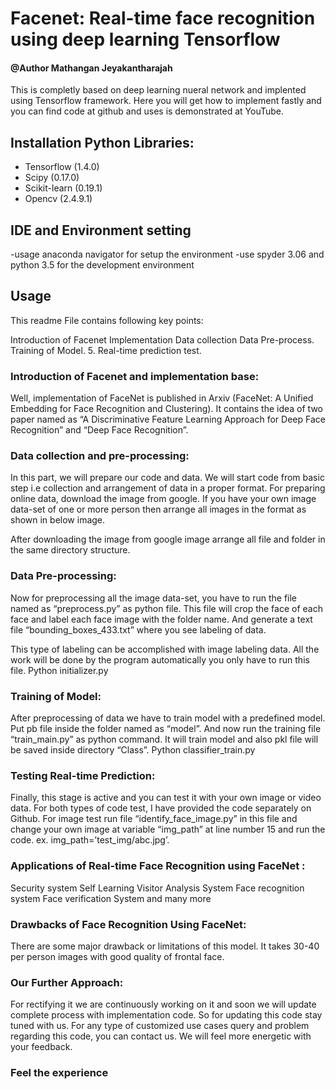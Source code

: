 # Facenet: Real-time face recognition using deep learning Tensorflow 
#### @Author Mathangan Jeyakantharajah
This is completly based on deep learning nueral network and implented using Tensorflow framework. Here you will get how to implement fastly and you can find code at github and uses is demonstrated at YouTube.

## Installation Python Libraries:

- Tensorflow (1.4.0)
- Scipy (0.17.0)
- Scikit-learn (0.19.1)
- Opencv (2.4.9.1)

## IDE and Environment setting 

-usage anaconda navigator for setup the environment
-use spyder 3.06 and python 3.5 for the development environment

## Usage 

This readme File contains following key points:

Introduction of Facenet Implementation
Data collection
Data Pre-process.
Training of Model. 5. Real-time prediction test.

### Introduction of Facenet and implementation base: 
Well, implementation of FaceNet is published in Arxiv (FaceNet: A Unified Embedding for Face Recognition and Clustering). It contains the idea of two paper named as “A Discriminative Feature Learning Approach for Deep Face Recognition” and “Deep Face Recognition”.

### Data collection and pre-processing: 
In this part, we will prepare our code and data. We will start code from basic step i.e collection and arrangement of data in a proper format. For preparing online data, download the image from google. If you have your own image data-set of one or more person then arrange all images in the format as shown in below image.

After downloading the image from google image arrange all file and folder in the same directory structure.

### Data Pre-processing: 
Now for preprocessing all the image data-set, you have to run the file named as “preprocess.py” as python file. This file will crop the face of each face and label each face image with the folder name. And generate a text file “bounding_boxes_433.txt” where you see labeling of data.

This type of labeling can be accomplished with image labeling data. All the work will be done by the program automatically you only have to run this file. Python initializer.py

### Training of Model:
 After preprocessing of data we have to train model with a predefined model. Put pb file inside the folder named as “model”. And now run the training file “train_main.py” as python command. It will train model and also pkl file will be saved inside directory “Class”. Python classifier_train.py

### Testing Real-time Prediction:
Finally, this stage is active and you can test it with your own image or video data. For both types of code test, I have provided the code separately on Github. For image test run file “identify_face_image.py” in this file and change your own image at variable “img_path” at line number 15 and run the code. ex. img_path=’test_img/abc.jpg’.

### Applications of Real-time Face Recognition using FaceNet :

Security system
Self Learning
Visitor Analysis System
Face recognition system
Face verification System and many more

### Drawbacks of Face Recognition Using FaceNet: 
There are some major drawback or limitations of this model. It takes 30-40 per person images with good quality of frontal face.

### Our Further Approach:
For rectifying it we are continuously working on it and soon we will update complete process with implementation code.
So for updating this code stay tuned with us. For any type of customized use cases query and problem regarding this code,
you can contact us. We will feel more energetic with your feedback.

### Feel the experience


